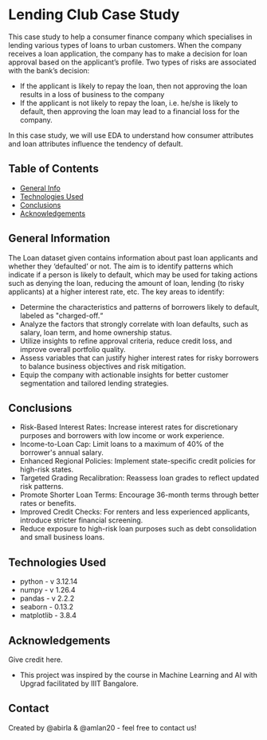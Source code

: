 # Lending Club Case Study
This case study to help a consumer finance company which specialises in lending various types of loans to urban customers. When the company receives a loan application, the company has to make a decision for loan approval based on the applicant’s profile. Two types of risks are associated with the bank’s decision:
 - If the applicant is likely to repay the loan, then not approving the loan results in a loss of business to the company
 - If the applicant is not likely to repay the loan, i.e. he/she is likely to default, then approving the loan may lead to a financial loss for the company.
   
In this case study, we will use EDA to understand how consumer attributes and loan attributes influence the tendency of default.

## Table of Contents
* [General Info](#general-information)
* [Technologies Used](#technologies-used)
* [Conclusions](#conclusions)
* [Acknowledgements](#acknowledgements)

## General Information
The Loan dataset given contains information about past loan applicants and whether they ‘defaulted’ or not. The aim is to identify patterns which indicate if a person is likely to default, which may be used for taking actions such as denying the loan, reducing the amount of loan, lending (to risky applicants) at a higher interest rate, etc. The key areas to identify:
- Determine the characteristics and patterns of borrowers likely to default, labeled as "charged-off.“
- Analyze the factors that strongly correlate with loan defaults, such as salary, loan term, and home ownership status.
- Utilize insights to refine approval criteria, reduce credit loss, and improve overall portfolio quality.
- Assess variables that can justify higher interest rates for risky borrowers to balance business objectives and risk mitigation.
- Equip the company with actionable insights for better customer segmentation and tailored lending strategies.

## Conclusions
- Risk-Based Interest Rates: Increase interest rates for discretionary purposes and borrowers with low income or work experience.
- Income-to-Loan Cap: Limit loans to a maximum of 40% of the borrower's annual salary.
- Enhanced Regional Policies: Implement state-specific credit policies for high-risk states.
- Targeted Grading Recalibration: Reassess loan grades to reflect updated risk patterns.
- Promote Shorter Loan Terms: Encourage 36-month terms through better rates or benefits.
- Improved Credit Checks: For renters and less experienced applicants, introduce stricter financial screening. 
- Reduce exposure to high-risk loan purposes such as debt consolidation and small business loans.

## Technologies Used
- python - v 3.12.14
- numpy - v 1.26.4
- pandas - v 2.2.2
- seaborn - 0.13.2
- matplotlib - 3.8.4

## Acknowledgements
Give credit here.
- This project was inspired by the course in Machine Learning and AI with Upgrad facilitated by IIIT Bangalore.

## Contact
Created by @abirla & @amlan20 - feel free to contact us!

